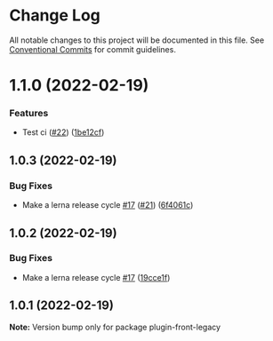 # Change Log

All notable changes to this project will be documented in this file.
See [Conventional Commits](https://conventionalcommits.org) for commit guidelines.

# 1.1.0 (2022-02-19)


### Features

* Test ci ([#22](https://github.com/tehzi/furpage-post-plugin/issues/22)) ([1be12cf](https://github.com/tehzi/furpage-post-plugin/commit/1be12cfe4b31b52ed10f03a6eea257a8911a08ea))





## 1.0.3 (2022-02-19)


### Bug Fixes

* Make a lerna release cycle [#17](https://github.com/tehzi/furpage-post-plugin/issues/17) ([#21](https://github.com/tehzi/furpage-post-plugin/issues/21)) ([6f4061c](https://github.com/tehzi/furpage-post-plugin/commit/6f4061c8750558dbf72a94f51b5dd007139e5755))





## 1.0.2 (2022-02-19)


### Bug Fixes

* Make a lerna release cycle [#17](https://github.com/tehzi/furpage-post-plugin/issues/17) ([19cce1f](https://github.com/tehzi/furpage-post-plugin/commit/19cce1f57d7b799984e9299ac77dd96493c4a4c3))





## 1.0.1 (2022-02-19)

**Note:** Version bump only for package plugin-front-legacy
